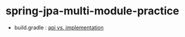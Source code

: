 # spring-jpa-multi-module-practice

- build.gradle : [api vs. implementation](https://docs.gradle.org/current/userguide/java_library_plugin.html#sec:java_library_separation)
